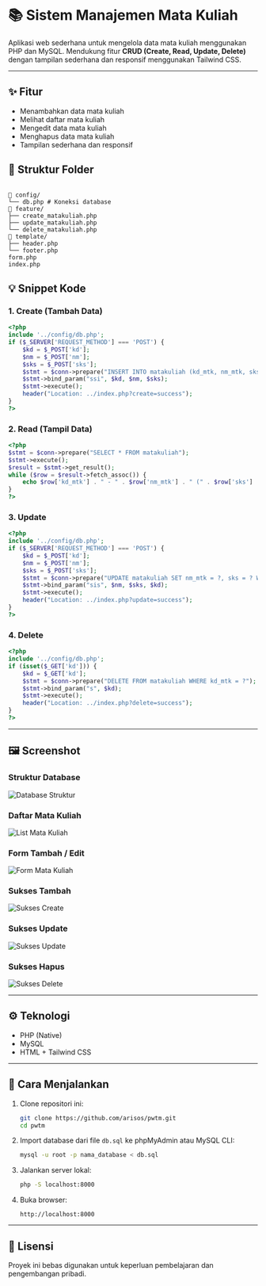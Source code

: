 # 📚 Sistem Manajemen Mata Kuliah

Aplikasi web sederhana untuk mengelola data mata kuliah menggunakan PHP dan MySQL. Mendukung fitur **CRUD (Create, Read, Update, Delete)** dengan tampilan sederhana dan responsif menggunakan Tailwind CSS.

---

## ✨ Fitur

- Menambahkan data mata kuliah
- Melihat daftar mata kuliah
- Mengedit data mata kuliah
- Menghapus data mata kuliah
- Tampilan sederhana dan responsif

## 📁 Struktur Folder

```

📁 config/
└── db.php # Koneksi database
📁 feature/
├── create_matakuliah.php
├── update_matakuliah.php
└── delete_matakuliah.php
📁 template/
├── header.php
└── footer.php
form.php
index.php

```

## 💡 Snippet Kode

### 1. Create (Tambah Data)

```php
<?php
include '../config/db.php';
if ($_SERVER['REQUEST_METHOD'] === 'POST') {
    $kd = $_POST['kd'];
    $nm = $_POST['nm'];
    $sks = $_POST['sks'];
    $stmt = $conn->prepare("INSERT INTO matakuliah (kd_mtk, nm_mtk, sks) VALUES (?, ?, ?)");
    $stmt->bind_param("ssi", $kd, $nm, $sks);
    $stmt->execute();
    header("Location: ../index.php?create=success");
}
?>
```

### 2. Read (Tampil Data)

```php
<?php
$stmt = $conn->prepare("SELECT * FROM matakuliah");
$stmt->execute();
$result = $stmt->get_result();
while ($row = $result->fetch_assoc()) {
    echo $row['kd_mtk'] . " - " . $row['nm_mtk'] . " (" . $row['sks'] . " SKS)";
}
?>
```

### 3. Update

```php
<?php
include '../config/db.php';
if ($_SERVER['REQUEST_METHOD'] === 'POST') {
    $kd = $_POST['kd'];
    $nm = $_POST['nm'];
    $sks = $_POST['sks'];
    $stmt = $conn->prepare("UPDATE matakuliah SET nm_mtk = ?, sks = ? WHERE kd_mtk = ?");
    $stmt->bind_param("sis", $nm, $sks, $kd);
    $stmt->execute();
    header("Location: ../index.php?update=success");
}
?>
```

### 4. Delete

```php
<?php
include '../config/db.php';
if (isset($_GET['kd'])) {
    $kd = $_GET['kd'];
    $stmt = $conn->prepare("DELETE FROM matakuliah WHERE kd_mtk = ?");
    $stmt->bind_param("s", $kd);
    $stmt->execute();
    header("Location: ../index.php?delete=success");
}
?>
```

---

## 🖼️ Screenshot

### Struktur Database

![Database Struktur](screenshots/db.png)

### Daftar Mata Kuliah

![List Mata Kuliah](screenshots/list.png)

### Form Tambah / Edit

![Form Mata Kuliah](screenshots/form.png)

### Sukses Tambah

![Sukses Create](screenshots/create_success.png)

### Sukses Update

![Sukses Update](screenshots/update_success.png)

### Sukses Hapus

![Sukses Delete](screenshots/delete_success.png)

---

## ⚙️ Teknologi

- PHP (Native)
- MySQL
- HTML + Tailwind CSS

---

## 🚀 Cara Menjalankan

1. Clone repositori ini:

   ```bash
   git clone https://github.com/arisos/pwtm.git
   cd pwtm
   ```

2. Import database dari file `db.sql` ke phpMyAdmin atau MySQL CLI:

   ```bash
   mysql -u root -p nama_database < db.sql
   ```

3. Jalankan server lokal:

   ```bash
   php -S localhost:8000
   ```

4. Buka browser:

   ```
   http://localhost:8000
   ```

---

## 📄 Lisensi

Proyek ini bebas digunakan untuk keperluan pembelajaran dan pengembangan pribadi.
